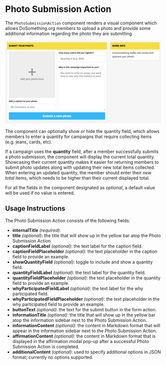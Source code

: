 # Photo Submission Action

The `PhotoSubmissionAction` component renders a visual component which allows DoSomething.org members to upload a photo and provide some additional information regarding the photo they are submitting.

![Photo Submission Action component](../_assets/photo-submission-action-component.png)

The component can optionally show or hide the quantity field, which allows members to enter a quantity for campaigns that require collecting items (e.g. jeans, cards, etc).

If a campaign uses the **quantity** field, after a member successfully submits a photo submission, the component will display the current total quantity. Showcasing their current quantity makes it easier for returning members to submit photo updates along with updating their new total items collected. When entering an updated quantity, the member should enter their _new total_ items, which needs to be higher than their current displayed total.

For all the fields in the component designated as _optional_, a default value will be used if no value is entered.

## Usage Instructions

The Photo Submission Action consists of the following fields:

* **internalTitle** _(required)_:
* **title** _(optional)_: the title that will show up in the yellow bar atop the Photo Submission Action.
* **captionFieldLabel** _(optional)_: the text label for the caption field.
* **captionFieldPlaceholder** _(optional)_: the text placeholder in the caption field to provide an example.
* **showQuantityField** _(optional)_: toggle to include and show a quantity field.
* **quantityFieldLabel** _(optional)_: the text label for the quantity field.
* **quantityFieldPlaceholder** _(optional)_: the text placeholder in the quantity field to provide an example.
* **whyParticipatedFieldLabel** _(optional)_: the text label for the why participated field.
* **whyParticipatedFieldPlaceholder** _(optional)_: the text placeholder in the why participated field to provide an example.
* **buttonText** _(optional)_: the text for the submit button in the form action.
* **informationTitle** _(optional)_: the title that will show up in the yellow bar atop the information sidebar next to the Photo Submission Action.
* **informationContent** _(optional)_: the content in Markdown format that will appear in the information sidebar next to the Photo Submission Action.
* **affirmationContent** _(optional)_: the content in Markdown format that is displayed in the affirmation modal pop-up after a successful Photo Submission Action is completed.
* **additionalContent** _(optional)_: used to specify additional options in JSON format; currently no options supported.
